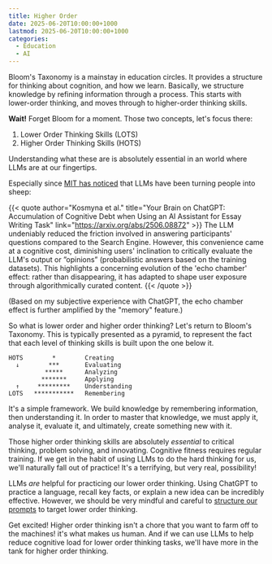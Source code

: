 ```yaml
---
title: Higher Order
date: 2025-06-20T10:00:00+1000
lastmod: 2025-06-20T10:00:00+1000
categories:
  - Education
  - AI
---
```


Bloom's Taxonomy is a mainstay in education circles. It provides a structure for thinking about cognition, and how we learn. Basically, we structure knowledge by refining information through a process. This starts with lower-order thinking, and moves through to higher-order thinking skills.

**Wait!** Forget Bloom for a moment. Those two concepts, let's focus there:

1. Lower Order Thinking Skills (LOTS)
2. Higher Order Thinking Skills (HOTS)

Understanding what these are is absolutely essential in an world where LLMs are at our fingertips.

Especially since [MIT has noticed](https://arxiv.org/abs/2506.08872) that LLMs have been turning people into sheep:

{{< quote author="Kosmyna et al." title="Your Brain on ChatGPT: Accumulation of Cognitive Debt when Using an AI Assistant for Essay Writing Task" link="https://arxiv.org/abs/2506.08872" >}}
The LLM undeniably reduced the friction involved in answering participants' questions compared to the Search Engine. However, this convenience came at a cognitive cost, diminishing users' inclination to critically evaluate the LLM's output or ”opinions” (probabilistic answers based on the training datasets). This highlights a concerning evolution of the 'echo chamber' effect: rather than disappearing, it has adapted to shape user exposure through algorithmically curated content.
{{< /quote >}}

(Based on my subjective experience with ChatGPT, the echo chamber effect is further amplified by the "memory" feature.)

So what is lower order and higher order thinking? Let's return to Bloom's Taxonomy. This is typically presented as a pyramid, to represent the fact that each level of thinking skills is built upon the one below it.

```
HOTS        *        Creating
  ↓        ***       Evaluating
          *****      Analyzing
         *******     Applying
  ↑     *********    Understanding
LOTS   ***********   Remembering
```

It's a simple framework. We build knowledge by remembering information, then understanding it. In order to master that knowledge, we must apply it, analyse it, evaluate it, and ultimately, create something new with it.

Those higher order thinking skills are absolutely _essential_ to critical thinking, problem solving, and innovating. Cognitive fitness requires regular training. If we get in the habit of using LLMs to do the hard thinking for us, we'll naturally fall out of practice! It's a terrifying, but very real, possibility!

LLMs _are_ helpful for practicing our lower order thinking. Using ChatGPT to practice a language, recall key facts, or explain a new idea can be incredibly effective. However, we should be very mindful and careful to [structure our prompts](/posts/prompt) to target lower order thinking.

Get excited! Higher order thinking isn't a chore that you want to farm off to the machines! it's what makes us human. And if we can use LLMs to help reduce cognitive load for lower order thinking tasks, we'll have more in the tank for higher order thinking.
